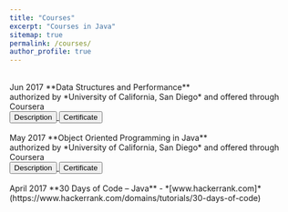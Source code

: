 ```yaml
---
title: "Courses"
excerpt: "Courses in Java"
sitemap: true
permalink: /courses/
author_profile: true
---
```


<br>
Jun 2017 		**Data Structures and Performance**<br>
authorized by *University of California, San Diego* and offered through Coursera<br>
<a href="https://www.coursera.org/learn/data-structures-optimizing-performance">
    <input type="button" value="Description" />
   </a>
   <a href="https://www.coursera.org/account/accomplishments/certificate/VK2T8VSYWEXG?lipi=urn%3Ali%3Apage%3Ad_flagship3_profile_view_base%3B0K%2FP01xfQbOyMHxl1FJCUA%3D%3D">
    <input type="button" value="Certificate" />
   </a>
<br><br>
May 2017 		**Object Oriented Programming in Java**<br>
authorized by *University of California, San Diego* and offered through Coursera<br>
<a href="https://www.coursera.org/learn/object-oriented-java">
    <input type="button" value="Description" />
   </a>
   <a href="https://www.coursera.org/account/accomplishments/certificate/PZ36FS4LZLHN">
    <input type="button" value="Certificate" />
   </a>
<br><br>
April 2017 		**30 Days of Code – Java** - *[www.hackerrank.com]*(https://www.hackerrank.com/domains/tutorials/30-days-of-code)<br>
<br>

   
